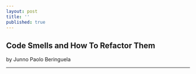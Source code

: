 ```yaml
---
layout: post
title: ''
published: true
---
```


## Code Smells and How To Refactor Them

by Junno Paolo Beringuela
___ 


